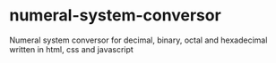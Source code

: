 # numeral-system-conversor
Numeral system conversor for decimal, binary, octal and hexadecimal written in html, css and javascript
